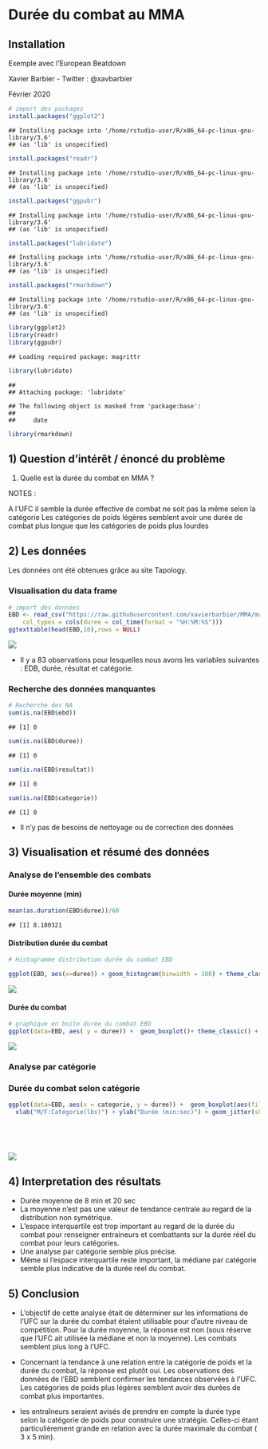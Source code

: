 Durée du combat au MMA
================

## Installation

Exemple avec l’European Beatdown

Xavier Barbier - Twitter : @xavbarbier

Février 2020

``` r
# import des packages
install.packages("ggplot2")
```

    ## Installing package into '/home/rstudio-user/R/x86_64-pc-linux-gnu-library/3.6'
    ## (as 'lib' is unspecified)

``` r
install.packages("readr")
```

    ## Installing package into '/home/rstudio-user/R/x86_64-pc-linux-gnu-library/3.6'
    ## (as 'lib' is unspecified)

``` r
install.packages("ggpubr")
```

    ## Installing package into '/home/rstudio-user/R/x86_64-pc-linux-gnu-library/3.6'
    ## (as 'lib' is unspecified)

``` r
install.packages("lubridate")
```

    ## Installing package into '/home/rstudio-user/R/x86_64-pc-linux-gnu-library/3.6'
    ## (as 'lib' is unspecified)

``` r
install.packages("rmarkdown")
```

    ## Installing package into '/home/rstudio-user/R/x86_64-pc-linux-gnu-library/3.6'
    ## (as 'lib' is unspecified)

``` r
library(ggplot2)
library(readr)
library(ggpubr)
```

    ## Loading required package: magrittr

``` r
library(lubridate)
```

    ## 
    ## Attaching package: 'lubridate'

    ## The following object is masked from 'package:base':
    ## 
    ##     date

``` r
library(rmarkdown)
```

## 1\) Question d’intérêt / énoncé du problème

1)  Quelle est la durée du combat en MMA ?

NOTES :

A l’UFC il semble la durée effective de combat ne soit pas la même selon
la catégorie Les catégories de poids légères semblent avoir une durée de
combat plus longue que les catégories de poids plus lourdes

## 2\) Les données

Les données ont été obtenues grâce au site Tapology.

### Visualisation du data frame

``` r
# import des données
EBD <- read_csv("https://raw.githubusercontent.com/xavierbarbier/MMA/master/EBD.csv", 
    col_types = cols(duree = col_time(format = "%H:%M:%S")))
ggtexttable(head(EBD,10),rows = NULL)
```

![](test_files/figure-gfm/unnamed-chunk-2-1.png)<!-- -->

  - Il y a 83 observations pour lesquelles nous avons les variables
    suivantes : EDB, durée, résultat et catégorie.

### Recherche des données manquantes

``` r
# Recherche des NA
sum(is.na(EBD$ebd))
```

    ## [1] 0

``` r
sum(is.na(EBD$duree))
```

    ## [1] 0

``` r
sum(is.na(EBD$resultat))
```

    ## [1] 0

``` r
sum(is.na(EBD$categorie))
```

    ## [1] 0

  - Il n’y pas de besoins de nettoyage ou de correction des données

## 3\) Visualisation et résumé des données

### Analyse de l’ensemble des combats

#### Durée moyenne (min)

``` r
mean(as.duration(EBD$duree))/60
```

    ## [1] 8.180321

#### Distribution durée du combat

``` r
# Histogramme distribution durée du combat EBD

ggplot(EBD, aes(x=duree)) + geom_histogram(binwidth = 100) + theme_classic() + ggtitle ("EBD - Fin du combat")
```

![](test_files/figure-gfm/unnamed-chunk-5-1.png)<!-- -->

#### Durée du combat

``` r
# graphique en boite durée du combat EBD
ggplot(data=EBD, aes( y = duree)) +  geom_boxplot()+ theme_classic() + ggtitle("EBD - Durée du combat")+ coord_flip()
```

![](test_files/figure-gfm/unnamed-chunk-6-1.png)<!-- -->

### Analyse par catégorie

### Durée du combat selon catégorie

``` r
ggplot(data=EBD, aes(x = categorie, y = duree)) +  geom_boxplot(aes(fill=categorie))+ theme_classic() + ggtitle("Durée du combat selon catégorie")+coord_flip()  +
  xlab("M/F:Catégorie(lbs)") + ylab("Durée (min:sec)") + geom_jitter(shape=2, position=position_jitter(0.2)) + theme(legend.text = element_text(size = 13),
                                                                                                                     strip.text.x = element_text(size = 15, face = "bold"),
                                                                                                                     axis.title.y = element_text(color="black", size = 15, vjust=1.5),
                                                                                                                     axis.title.x = element_text(color="black", size = 15),
                                                                                                                     axis.line.y = element_line(colour = "black")) 
```

![](test_files/figure-gfm/unnamed-chunk-7-1.png)<!-- -->

## 4\) Interpretation des résultats

  - Durée moyenne de 8 min et 20 sec
  - La moyenne n’est pas une valeur de tendance centrale au regard de la
    distribution non symétrique.
  - L’espace interquartile est trop important au regard de la durée du
    combat pour renseigner entraineurs et combattants sur la durée réél
    du combat pour leurs catégories.
  - Une analyse par catégorie semble plus précise.
  - Même si l’espace interquartile reste important, la médiane par
    catégorie semble plus indicative de la durée réel du combat.

## 5\) Conclusion

  - L’objectif de cette analyse était de déterminer sur les informations
    de l’UFC sur la durée du combat étaient utilisable pour d’autre
    niveau de compétition. Pour la durée moyenne, la réponse est non
    (sous réserve que l’UFC ait utilisée la médiane et non la moyenne).
    Les combats semblent plus long à l’UFC.

  - Concernant la tendance à une relation entre la catégorie de poids et
    la durée du combat, la réponse est plutôt oui. Les observations des
    données de l’EBD semblent confirmer les tendances observées à l’UFC.
    Les catégories de poids plus légères semblent avoir des durées de
    combat plus importantes.

  - les entraîneurs seraient avisés de prendre en compte la durée type
    selon la catégorie de poids pour construire une stratégie. Celles-ci
    étant particulièrement grande en relation avec la durée maximale du
    combat ( 3 x 5 min).
